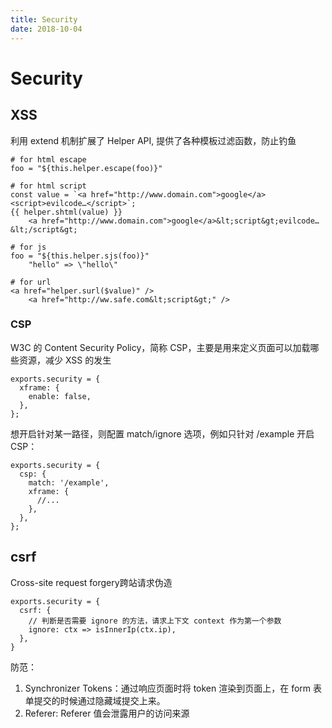 ```yaml
---
title: Security
date: 2018-10-04
---
```

# Security

## XSS
利用 extend 机制扩展了 Helper API, 提供了各种模板过滤函数，防止钓鱼

    # for html escape
    foo = "${this.helper.escape(foo)}"

    # for html script 
    const value = `<a href="http://www.domain.com">google</a><script>evilcode…</script>`;
    {{ helper.shtml(value) }}
        <a href="http://www.domain.com">google</a>&lt;script&gt;evilcode…&lt;/script&gt;

    # for js
    foo = "${this.helper.sjs(foo)}"
        "hello" => \"hello\"

    # for url
    <a href="helper.surl($value)" />
        <a href="http://ww.safe.com&lt;script&gt;" />


### CSP
W3C 的 Content Security Policy，简称 CSP，主要是用来定义页面可以加载哪些资源，减少 XSS 的发生

    exports.security = {
      xframe: {
        enable: false,
      },
    };

想开启针对某一路径，则配置 match/ignore 选项，例如只针对 /example 开启 CSP：

    exports.security = {
      csp: {
        match: '/example',
        xframe: {
          //...
        },
      },
    };

## csrf
Cross-site request forgery跨站请求伪造

    exports.security = {
      csrf: {
        // 判断是否需要 ignore 的方法，请求上下文 context 作为第一个参数
        ignore: ctx => isInnerIp(ctx.ip),
      },
    }

防范：
1. Synchronizer Tokens：通过响应页面时将 token 渲染到页面上，在 form 表单提交的时候通过隐藏域提交上来。
3. Referer: Referer 值会泄露用户的访问来源